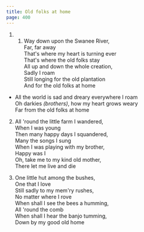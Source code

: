 ```yaml
---
title: Old folks at home
page: 400
---  
```



1.  1. Way down upon the Swanee River,  
Far, far away  
That's where my heart is turning ever  
That's where the old folks stay  
All up and down the whole creation,  
Sadly I roam  
Still longing for the old plantation  
And for the old folks at home  


- All the world is sad and dreary everywhere I roam  
Oh darkies _(brothers)_, how my heart grows weary  
Far from the old folks at home  


2. All 'round the little farm I wandered,  
When I was young  
Then many happy days I squandered,  
Many the songs I sung  
When I was playing with my brother,  
Happy was I  
Oh, take me to my kind old mother,  
There let me live and die  


3. One little hut among the bushes,  
One that I love  
Still sadly to my mem'ry rushes,  
No matter where I rove  
When shall I see the bees a humming,  
All 'round the comb  
When shall I hear the banjo tumming,  
Down by my good old home  